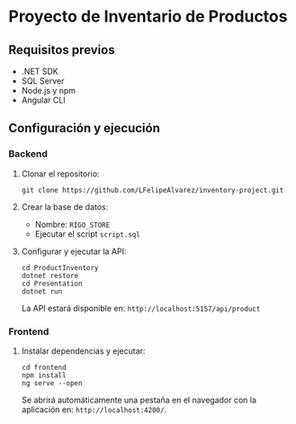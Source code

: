# Proyecto de Inventario de Productos

## Requisitos previos
- .NET SDK
- SQL Server
- Node.js y npm
- Angular CLI

## Configuración y ejecución

### Backend

1. Clonar el repositorio:
   ```
   git clone https://github.com/LFelipeAlvarez/inventory-project.git
   ```

2. Crear la base de datos:
   - Nombre: `RIGO_STORE`
   - Ejecutar el script `script.sql`

3. Configurar y ejecutar la API:
   ```
   cd ProductInventory
   dotnet restore
   cd Presentation
   dotnet run
   ```

   La API estará disponible en: `http://localhost:5157/api/product`

### Frontend

1. Instalar dependencias y ejecutar:
   ```
   cd frontend
   npm install
   ng serve --open
   ```

   Se abrirá automáticamente una pestaña en el navegador con la aplicación en: `http://localhost:4200/`.
